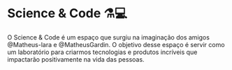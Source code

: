 # Science & Code ⚗️💻

O Science & Code é um espaço que surgiu na imaginação dos amigos @Matheus-lara e @MatheusGardin. O objetivo desse espaço é servir como um laboratório para criarmos tecnologias e produtos incríveis que impactarão positivamente na vida das pessoas.
